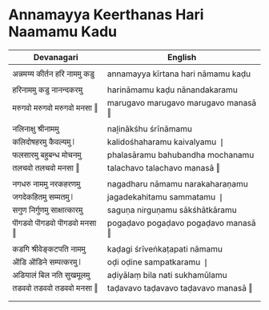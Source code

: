 # Annamayya Keerthanas Hari Naamamu Kadu

| Devanagari | English |
| ------ | ------ |
|  |  |
| अन्नमय्य कीर्तन हरि नाममु कडु   | annamayya kīrtana hari nāmamu kaḍu   |
|  |  |
| हरिनाममु कडु नानन्दकरमु   | harināmamu kaḍu nānandakaramu   |
| मरुगवो मरुगवो मरुगवो मनसा ‖   | marugavo marugavo marugavo manasā ‖   |
|  |  |
| नलिनाक्षु श्रीनाममु   | naḻinākśhu śrīnāmamu   |
| कलिदोषहरमु कैवल्यमु ❘   | kalidośhaharamu kaivalyamu ❘   |
| फलसारमु बहुबन्ध मोचनमु   | phalasāramu bahubandha mochanamu   |
| तलचवो तलचवो मनसा ‖   | talachavo talachavo manasā ‖   |
|  |  |
| नगधरु नाममु नरकहरणमु   | nagadharu nāmamu narakaharaṇamu   |
| जगदेकहितमु सम्मतमु ❘   | jagadekahitamu sammatamu ❘   |
| सगुण निर्गुणमु साक्षात्कारमु   | saguṇa nirguṇamu sākśhātkāramu   |
| पॊगडवो पॊगडवो पॊगडवो मनसा ‖   | pogaḍavo pogaḍavo pogaḍavo manasā ‖   |
|  |  |
| कडगि श्रीवेङ्कटपति नाममु   | kaḍagi śrīveṅkaṭapati nāmamu   |
| ऒडि ऒडिने सम्पत्करमु ❘   | oḍi oḍine sampatkaramu ❘   |
| अडियालं बिल नति सुखमूलमु   | aḍiyālaṃ bila nati sukhamūlamu   |
| तडववो तडववो तडववो मनसा ‖   | taḍavavo taḍavavo taḍavavo manasā ‖   |
|  |  |
|  |  |
